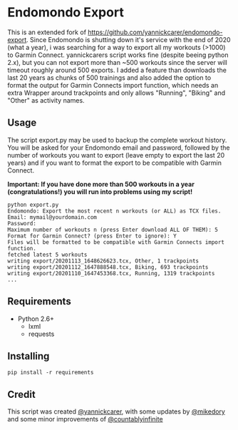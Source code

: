 # Endomondo Export

This is an extended fork of https://github.com/yannickcarer/endomondo-export. Since Endomondo is shutting down it's service with the end of 2020 (what a year), i was searching for a way to export all my workouts (>1000) to Garmin Connect. yannickcarers script works fine (despite beeing python 2.x), but you can not export more than ~500 workouts since the server will timeout roughly around 500 exports. I added a feature than downloads the last 20 years as chunks of 500 trainings and also added the option to format the output for Garmin Connects import function, which needs an extra <Track> Wrapper around trackpoints and only allows "Running", "Biking" and "Other" as activity names.

## Usage

The script export.py may be used to backup the complete workout history. You will be asked for your Endomondo email and password, followed by the number of workouts you want to export (leave empty to export the last 20 years) and if you want to format the export to be compatible with Garmin Connect.

**Important: If you have done more than 500 workouts in a year (congratulations!) you will run into problems using my script!**

```shell
python export.py
Endomondo: Export the most recent n workouts (or ALL) as TCX files.
Email: mymail@yourdomain.com
Password: 
Maximum number of workouts n (press Enter download ALL OF THEM): 5
Format for Garmin Connect? (press Enter to ignore): Y
Files will be formatted to be compatible with Garmin Connects import function.
fetched latest 5 workouts
writing export/20201113_1648626623.tcx, Other, 1 trackpoints
writing export/20201112_1647888548.tcx, Biking, 693 trackpoints
writing export/20201110_1647453368.tcx, Running, 1319 trackpoints
...
```

## Requirements


- Python 2.6+
    - lxml
    - requests


## Installing

```shell
pip install -r requirements
```

## Credit

This script was created [@yannickcarer](https://github.com/yannickcarer), with some updates by [@mikedory](https://github.com/mikedory) and some minor improvements of [@countablyinfinite](https://github.com/countablyinfinite)
